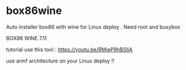 # box86wine
Auto installer box86 with wine for Linux deploy . Need root and busybox

BOX86 WINE 7.11

tutorial use this tool :
https://youtu.be/RMwP9hBSliA

use armf architecture on your Linux deploy !!


